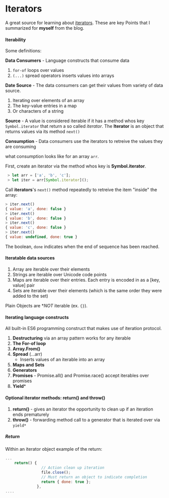 # Iterators

A great source for learning about [iterators](http://www.2ality.com/2015/02/es6-iteration.html).
These are key Points that I summarized for **myself** from the blog. 

#### Iterability 


Some definitions: 

**Data Consumers** - Language constructs that consume data

1. `for-of` loops over values 
2. `(...)` spread operators inserts values into arrays 

**Date Source** - The data consumers can get their values from variety of data source.

1. Iterating over elements of an array
2. The key-value entries in a map 
3. Or characters of a string 

**Source** - A value is considered iterable if it has a method whos key `Symbol.iterator` that return 
a so called _iterator_. The **Iterator** is an object that returns values via its method `next()`

**Consumption** - Data consumers use the iterators to retreive the values they are consuming 

what consumption looks like for an array `arr`.

First, create an iterator via the method whos key is **Symbol.iterator**. 

```js
 > let arr = ['a', 'b', 'c'];
 > let iter = arr[Symbol.iterator]();
```

Call **iterators**'s `next()` method repeatedly to retreive the item "inside" the array: 

```js 
> iter.next()
{ value: 'a', done: false }
> iter.next()
{ value: 'b', done: false }
> iter.next()
{ value: 'c', done: false }
> iter.next()
{ value: undefined, done: true }
```

The boolean, `done` indicates when the end of sequence has been reached. 

#### Iteratable data sources

1. Array are iterable over their elements 
2. Strings are iterable over Unicode code points 
3. Maps are iterable over their entries. Each entry is encoded in as a [key, value] pair
4. Sets are iterable over their elements (which is the same order they were added to the set)

Plain Objects are **NOT* iterable (ex. `{}`).

#### Iterating language constructs

All built-in ES6 programming construct that makes use of iteration protocol.

1. **Destructuring** via an array pattern works for any iterable
2. **The For-of loop**
3. **Array.From()**
4. **Spread** (...arr)
    - Inserts values of an iterable into an array
5. **Maps and Sets**
6. **Generators** 
7. **Promises** - Promise.all() and Promise.race() accept iterables over promises
8. **Yield***


#### Optional iterator methods: **return() and throw()** 

1. **return()** - gives an iterator the opportunity to clean up if an iteration ends prematurely 
2.  **throw()** - forwarding method call to a generator that is iterated over via `yield*`


##### Return 

Within an iterator object example of the return: 

```js
...
    return() {
                // Action clean up iteration 
                file.close();
                // Must return an object to indicate completion 
                return { done: true };
              },
....

```









